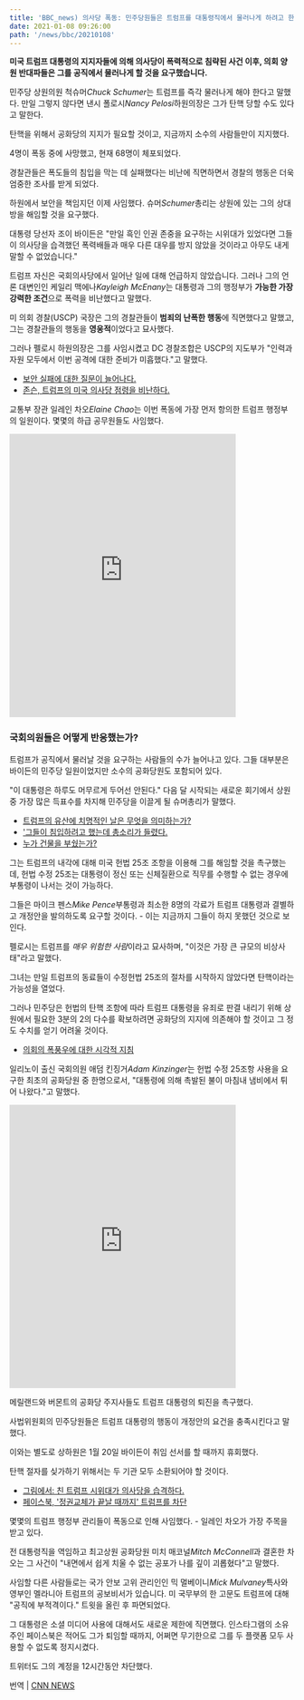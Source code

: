 ```yaml
---
title: 'BBC_news) 의사당 폭동: 민주당원들은 트럼프를 대통령직에서 물러나게 하려고 한다.'
date: 2021-01-08 09:26:00
path: '/news/bbc/20210108'
---
```

**미국 트럼프 대통령의 지지자들에 의해 의사당이 폭력적으로 침략된 사건 이후, 의회 양원 반대파들은 그를 공직에서 물러나게 할 것을 요구했습니다.**

민주당 상원의원 척슈머*Chuck Schumer*는 트럼프를 즉각 물러나게 해야 한다고 말했다. 만일 그렇지 않다면 낸시 폴로시*Nancy Pelosi*하원의장은 그가 탄핵 당할 수도 있다고 말한다.

탄핵을 위해서 공화당의 지지가 필요할 것이고, 지금까지 소수의 사람들만이 지지했다.

4명이 폭동 중에 사망했고, 현재 68명이 체포되었다.

경찰관들은 폭도들의 침입을 막는 데 실패했다는 비난에 직면하면서 경찰의 행동은 더욱 엄중한 조사를 받게 되었다.

하원에서 보안을 책임지던 이제 사임했다. 슈머*Schumer*총리는 상원에 있는 그의 상대방을 해임할 것을 요구했다.

대통령 당선자 조이 바이든은 "만일 흑인 인권 존중을 요구하는 시위대가 있었다면 그들이 의사당을 습격했던 폭력배들과 매우 다른 대우를 방지 않았을 것이라고 아무도 내게 말할 수 없었습니다."

트럼프 자신은 국회의사당에서 일어난 일에 대해 언급하지 않았습니다. 그러나 그의 언론 대변인인 케일리 맥에나*Kayleigh McEnany*는 대통령과 그의 행정부가 **가능한 가장 강력한 조건**으로 폭력을 비난했다고 말했다.

미 의회 경찰(USCP) 국장은 그의 경찰관들이 **범죄의 난폭한 행동**에 직면했다고 말했고, 그는 경찰관들의 행동을 **영웅적**이었다고 묘사했다.

그러나 펠로시 하원의장은 그를 사임시켰고 DC 경찰조합은 USCP의 지도부가 "인력과 자원 모두에서 이번 공격에 대한 준비가 미흡했다."고 말했다.

* [보안 실패에 대한 질문이 늘어나다.](https://www.bbc.co.uk/news/world-us-canada-55577362)
* [존슨, 트럼프의 미국 의사당 점령을 비난하다.](https://www.bbc.co.uk/news/uk-politics-55580806)

교통부 장관 일레인 차오*Elaine Chao*는 이번 폭동에 가장 먼저 항의한 트럼프 행정부의 일원이다. 몇몇의 하급 공무원들도 사임했다.

<iframe width="400" height="500" frameborder="0" src="https://www.bbc.com/news/av-embeds/55579512/vpid/p093dchb"></iframe>

### 국회의원들은 어떻게 반응했는가?

트럼프가 공직에서 물러날 것을 요구하는 사람들의 수가 늘어나고 있다. 그들 대부분은 바이든의 민주당 일원이었지만 소수의 공화당원도 포함되어 있다.

"이 대통령은 하루도 머무르게 두어선 안된다." 다음 달 시작되는 새로운 회기에서 상원 중 가장 많은 득표수를 차지해 민주당을 이끌게 될 슈머총리가 말했다.

* [트럼프의 유산에 치명적인 날은 무엇을 의미하는가?](https://www.bbc.co.uk/news/election-us-2020-55567865)
* ['그들이 침입하려고 했는데 총소리가 들렸다.](https://www.bbc.co.uk/news/world-us-canada-55570271)
* [누가 건물을 부쉈는가?](https://www.bbc.co.uk/news/55572805)

그는 트럼프의 내각에 대해 미국 헌법 25조 조항을 이용해 그를 해임할 것을 촉구했는데, 헌법 수정 25조는 대통령이 정신 또는 신체질환으로 직무를 수행할 수 없는 경우에 부통령이 나서는 것이 가능하다.

그들은 마이크 펜스*Mike Pence*부통령과 최소한 8명의 각료가 트럼프 대통령과 결별하고 개정안을 발의하도록 요구할 것이다. - 이는 지금까지 그들이 하지 못했던 것으로 보인다.

펠로시는 트럼프를 *매우 위험한 사람*이라고 묘사하며, "이것은 가장 큰 규모의 비상사태"라고 말했다.

그녀는 만일 트럼프의 동료들이 수정헌법 25조의 절차를 시작하지 않았다면 탄핵이라는 가능성을 열었다.

그러나 민주당은 헌법의 탄핵 조항에 따라 트럼프 대통령을 유죄로 판결 내리기 위해 상원에서 필요한 3분의 2의 다수를 확보하려면 공화당의 지지에 의존해야 할 것이고 그 정도 수치를 얻기 어려울 것이다.

* [의회의 폭풍우에 대한 시각적 지침](https://www.bbc.co.uk/news/world-us-canada-55575260)

일리노이 출신 국회의원 애덤 킨징거*Adam Kinzinger*는 헌법 수정 25조항 사용을 요구한 최초의 공화당원 중 한명으로서, "대통령에 의해 촉발된 불이 마침내 냄비에서 튀어 나왔다."고 말했다.

<iframe width="400" height="500" frameborder="0" src="https://www.bbc.com/news/av-embeds/55579512/vpid/p0938khp"></iframe>

메릴랜드와 버몬트의 공화당 주지사들도 트럼프 대통령의 퇴진을 촉구했다.

사법위원회의 민주당원들은 트럼프 대통령의 행동이 개정안의 요건을 충족시킨다고 말했다.

이와는 별도로 상하원은 1월 20일 바이든이 취임 선서를 할 때까지 휴회했다.

탄핵 절자를 싲가하기 위해서는 두 기관 모두 소환되어야 할 것이다.

* [그림에서: 친 트럼프 시위대가 의사당을 습격하다.](https://www.bbc.co.uk/news/world-us-canada-55568131)
* [페이스북, '정권교체가 끝날 때까지' 트럼프를 차단](https://www.bbc.co.uk/news/technology-55569604)

몇몇의 트럼프 행정부 관리들이 폭동으로 인해 사임했다. - 일레인 차오가 가장 주목을 받고 있다.

전 대통령직을 역임하고 최고상원 공화당원 미치 매코널*Mitch McConnell*과 결혼한 차오는 그 사건이 "내면에서 쉽게 치울 수 없는 공포가 나를 깊이 괴롭혔다"고 말했다.

사임할 다른 사람들로는 국가 안보 고위 관리인인 믹 멀베이니*Mick Mulvaney*특사와 영부인 멜라니아 트럼프의 공보비서가 있습니다. 미 국무부의 한 고문도 트럼프에 대해 "공직에 부적격이다." 트윗을 올린 후 파면되었다.

그 대통령은 소셜 미디어 사용에 대해서도 새로운 제한에 직면했다. 인스타그램의 소유주인 페이스북은 적어도 그가 퇴임할 때까지, 어쩌면 무기한으로 그를 두 플랫폼 모두 사용할 수 없도록 정지시켰다.

트위터도 그의 계정을 12시간동안 차단했다.


번역 | [CNN NEWS](https://www.bbc.com/news/world-us-canada-55579512)
